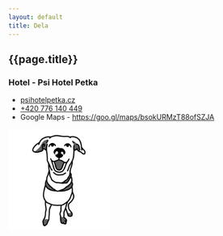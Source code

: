 ```yaml
---
layout: default
title: Dela
---
```


## {{page.title}}

### Hotel - Psi Hotel Petka

- [psihotelpetka.cz](https://psihotelpetka.cz)
- [+420 776 140 449](tel:+420776140449)
- Google Maps - <https://goo.gl/maps/bsokURMzT88ofSZJA>

<img src="/static/content/dela/dela_body_notionstyle_transparent.png" height="200">
